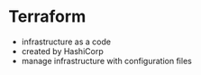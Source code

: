 # Terraform
- infrastructure as a code
- created by HashiCorp
- manage infrastructure with configuration files
